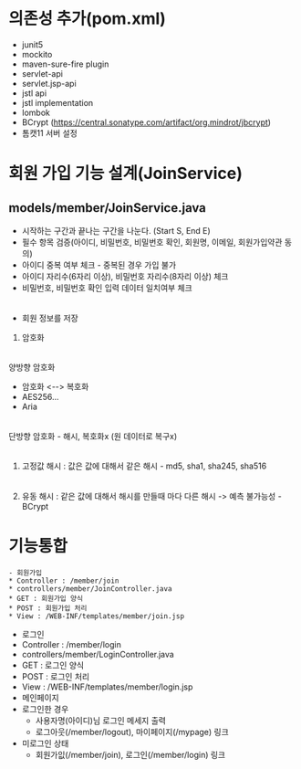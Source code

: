 # 의존성 추가(pom.xml)
- junit5
- mockito
- maven-sure-fire plugin
- servlet-api
- servlet.jsp-api
- jstl api
- jstl implementation
- lombok
- BCrypt (https://central.sonatype.com/artifact/org.mindrot/jbcrypt)
- 톰캣11 서버 설정

# 회원 가입 기능 설계(JoinService)
## models/member/JoinService.java
- 시작하는 구간과 끝나는 구간을 나눈다. (Start S, End E)
- 필수 항목 검증(아이디, 비밀번호, 비밀번호 확인, 회원명, 이메일, 회원가입약관 동의)
- 아이디 중복 여부 체크 - 중복된 경우 가입 불가
- 아이디 자리수(6자리 이상), 비밀번호 자리수(8자리 이상) 체크
- 비밀번호, 비밀번호 확인 입력 데이터 일치여부 체크
######
- 회원 정보를 저장 
1) 암호화
######
양방향 암호화 
- 암호화 <--> 복호화 
- AES256... 
- Aria
######
단방향 암호화 - 해시, 복호화x (원 데이터로 복구x)
######
1) 고정값 해시 : 값은 값에 대해서 같은 해시 - md5, sha1, sha245, sha516
######
2) 유동 해시 : 같은 값에 대해서 해시를 만들때 마다 다른 해시 -> 예측 불가능성 - BCrypt

# 기능통합
    - 회원가입
    * Controller : /member/join
    * controllers/member/JoinController.java
    * GET : 회원가입 양식
    * POST : 회원가입 처리
    * View : /WEB-INF/templates/member/join.jsp
- 로그인
- Controller : /member/login
- controllers/member/LoginController.java
- GET : 로그인 양식
- POST : 로그인 처리
- View : /WEB-INF/templates/member/login.jsp
- 메인페이지
 - 로그인한 경우
   - 사용자명(아이디)님 로그인 메세지 출력
   - 로그아웃(/member/logout), 마이페이지(/mypage) 링크
 - 미로그인 상태
   - 회원가잆(/member/join), 로그인(/member/login) 링크